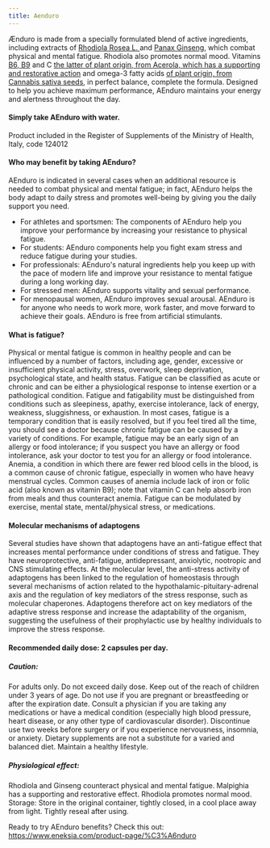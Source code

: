 ```yaml
---
title: Aenduro
---
```


Ænduro is made from a specially formulated blend of active ingredients, including extracts of [Rhodiola Rosea L. ](https://www.dioscorides.org/blog/rhodiola-blog) and [Panax Ginseng](https://www.dioscorides.org/blog/ginseng-blog), which combat physical and mental fatigue. Rhodiola also promotes normal mood. Vitamins [B6, B9](https://www.dioscorides.org/blog/vitamins-B-blog) and C [the latter of plant origin, from Acerola, which has a supporting and restorative action](https://www.dioscorides.org/blog/acerola-blog) and omega-3 fatty acids [of plant origin, from Cannabis sativa seeds](https://www.dioscorides.org/blog/cannabis-blog), in perfect balance, complete the formula. Designed to help you achieve maximum performance, AEnduro maintains your energy and alertness throughout the day. 

#### Simply take AEnduro with water.


Product included in the Register of Supplements of the Ministry of Health, Italy, code 124012


#### Who may benefit by taking AEnduro?
AEnduro is indicated in several cases when an additional resource is needed to combat physical and mental fatigue; in fact, AEnduro helps the body adapt to daily stress and promotes well-being by giving you the daily support you need. 
- For athletes and sportsmen: The components of AEnduro help you improve your performance by increasing your resistance to physical fatigue. 
- For students: AEnduro components help you fight exam stress and reduce fatigue during your studies. 
- For professionals: AEnduro's natural ingredients help you keep up with the pace of modern life and improve your resistance to mental fatigue during a long working day. 
- For stressed men: AEnduro supports vitality and sexual performance. 
- For menopausal women, AEnduro improves sexual arousal. 
AEnduro is for anyone who needs to work more, work faster, and move forward to achieve their goals. 
AEnduro is free from artificial stimulants.



#### What is fatigue?
Physical or mental fatigue is common in healthy people and can be influenced by a number of factors, including age, gender, excessive or insufficient physical activity, stress, overwork, sleep deprivation, psychological state, and health status. Fatigue can be classified as acute or chronic and can be either a physiological response to intense exertion or a pathological condition. Fatigue and fatigability must be distinguished from conditions such as sleepiness, apathy, exercise intolerance, lack of energy, weakness, sluggishness, or exhaustion. 
In most cases, fatigue is a temporary condition that is easily resolved, but if you feel tired all the time, you should see a doctor because chronic fatigue can be caused by a variety of conditions. 
For example, fatigue may be an early sign of an allergy or food intolerance; if you suspect you have an allergy or food intolerance, ask your doctor to test you for an allergy or food intolerance.
Anemia, a condition in which there are fewer red blood cells in the blood, is a common cause of chronic fatigue, especially in women who have heavy menstrual cycles. Common causes of anemia include lack of iron or folic acid (also known as vitamin B9); note that vitamin C can help absorb iron from meals and thus counteract anemia.
Fatigue can be modulated by exercise, mental state, mental/physical stress, or medications.


#### Molecular mechanisms of adaptogens 
Several studies have shown that adaptogens have an anti-fatigue effect that increases mental performance under conditions of stress and fatigue. They have neuroprotective, anti-fatigue, antidepressant, anxiolytic, nootropic and CNS stimulating effects. 
At the molecular level, the anti-stress activity of adaptogens has been linked to the regulation of homeostasis through several mechanisms of action related to the hypothalamic-pituitary-adrenal axis and the regulation of key mediators of the stress response, such as molecular chaperones. Adaptogens therefore act on key mediators of the adaptive stress response and increase the adaptability of the organism, suggesting the usefulness of their prophylactic use by healthy individuals to improve the stress response. 





#### Recommended daily dose: 2 capsules per day.

##### Caution:
For adults only. Do not exceed daily dose. Keep out of the reach of children under 3 years of age. Do not use if you are pregnant or breastfeeding or after the expiration date. Consult a physician if you are taking any medications or have a medical condition (especially high blood pressure, heart disease, or any other type of cardiovascular disorder). Discontinue use two weeks before surgery or if you experience nervousness, insomnia, or anxiety. Dietary supplements are not a substitute for a varied and balanced diet. Maintain a healthy lifestyle.

##### Physiological effect: 
Rhodiola and Ginseng counteract physical and mental fatigue. Malpighia has a supporting and restorative effect. Rhodiola promotes normal mood.
Storage: Store in the original container, tightly closed, in a cool place away from light. Tightly reseal after using.

Ready to try AEnduro benefits? Check this out: <br>
https://www.eneksia.com/product-page/%C3%A6nduro
